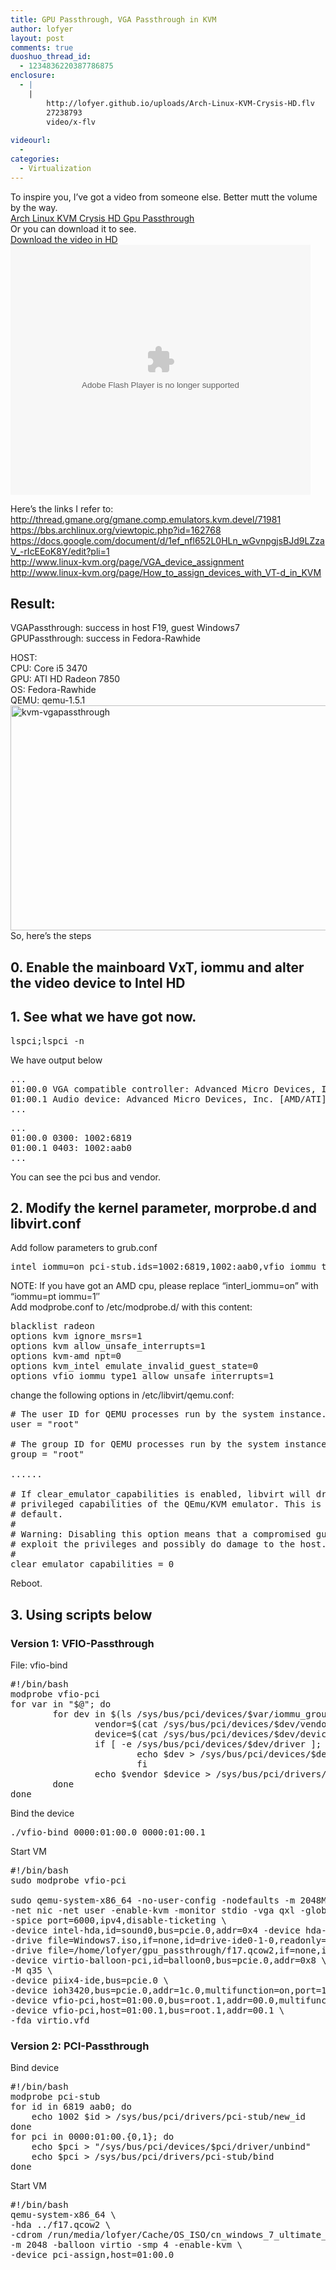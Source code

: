 ```yaml
---
title: GPU Passthrough, VGA Passthrough in KVM
author: lofyer
layout: post
comments: true
duoshuo_thread_id:
  - 1234836220387786875
enclosure:
  - |
    |
        http://lofyer.github.io/uploads/Arch-Linux-KVM-Crysis-HD.flv
        27238793
        video/x-flv
        
videourl:
  - 
categories:
  - Virtualization
---
```

To inspire you, I&#8217;ve got a video from someone else. Better mutt the volume by the way.  
<a href="http://www.youtube.com/watch?v=Qi1LdFkRzIs" title="Arch Linux KVM Crysis HD Gpu Passthrough" target="_blank">Arch Linux KVM Crysis HD Gpu Passthrough</a>  
Or you can download it to see.  
<a href="http://lofyer.github.io/uploads/Arch-Linux-KVM-Crysis-HD.flv" title="Download the video" target="_blank">Download the video in HD</a>  
<embed src="http://player.youku.com/player.php/sid/XNTg1MzUwNjY4/v.swf" allowFullScreen="true" quality="high" width="480" height="400" align="middle" allowScriptAccess="always" type="application/x-shockwave-flash">
</embed>

Here&#8217;s the links I refer to:  
<a href="http://thread.gmane.org/gmane.comp.emulators.kvm.devel/71981" title="http://thread.gmane.org/gmane.comp.emulators.kvm.devel/71981" target="_blank">http://thread.gmane.org/gmane.comp.emulators.kvm.devel/71981</a>  
<a href="https://bbs.archlinux.org/viewtopic.php?id=162768" title="https://bbs.archlinux.org/viewtopic.php?id=162768" target="_blank">https://bbs.archlinux.org/viewtopic.php?id=162768</a>  
<a href="https://docs.google.com/document/d/1ef_nfl652L0HLn_wGvnpgjsBJd9LZzaV_-rIcEEoK8Y/edit?pli=1" title="https://docs.google.com/document/d/1ef_nfl652L0HLn_wGvnpgjsBJd9LZzaV_-rIcEEoK8Y/edit?pli=1" target="_blank">https://docs.google.com/document/d/1ef_nfl652L0HLn_wGvnpgjsBJd9LZzaV_-rIcEEoK8Y/edit?pli=1</a>  
<a href="http://www.linux-kvm.org/page/VGA_device_assignment" title="http://www.linux-kvm.org/page/VGA_device_assignment" target="_blank">http://www.linux-kvm.org/page/VGA_device_assignment</a>  
<a href="http://www.linux-kvm.org/page/VGA_device_assignment" title="http://www.linux-kvm.org/page/VGA_device_assignment" target="_blank">http://www.linux-kvm.org/page/How_to_assign_devices_with_VT-d_in_KVM</a>

## Result:  
VGAPassthrough: success in host F19, guest Windows7  
GPUPassthrough: success in Fedora-Rawhide

HOST:  
CPU: Core i5 3470  
GPU: ATI HD Radeon 7850  
OS: Fedora-Rawhide  
QEMU: qemu-1.5.1  
<a href="http://blog.lofyer.org/2013/05/pass-host-gpu-to-guest-via-qemu-ncursescurses/kvm-vgapassthrough/" rel="attachment wp-att-2380"><img src="http://lofyer.github.io/uploads/kvm-vgapassthrough.png" alt="kvm-vgapassthrough" width="614" height="360" class="alignnone size-full wp-image-2380" /></a>  
So, here&#8217;s the steps

## 0. Enable the mainboard VxT, iommu and alter the video device to Intel HD

## 1. See what we have got now.

<pre>lspci;lspci -n
</pre>

We have output below

<pre>...
01:00.0 VGA compatible controller: Advanced Micro Devices, Inc. [AMD/ATI] Pitcairn PRO [Radeon HD 7850]
01:00.1 Audio device: Advanced Micro Devices, Inc. [AMD/ATI] Cape Verde/Pitcairn HDMI Audio [Radeon HD 7700/7800 Series]
...
</pre>

<pre>...
01:00.0 0300: 1002:6819
01:00.1 0403: 1002:aab0
...
</pre>

You can see the pci bus and vendor.

## 2. Modify the kernel parameter, morprobe.d and libvirt.conf

Add follow parameters to grub.conf

<pre>intel_iommu=on pci-stub.ids=1002:6819,1002:aab0,vfio_iommu_type1.allow_unsafe_interrupts=1
</pre>

NOTE: If you have got an AMD cpu, please replace &#8220;interl_iommu=on&#8221; with &#8220;iommu=pt iommu=1&#8243;  
Add modprobe.conf to /etc/modprobe.d/ with this content:

<pre>blacklist radeon
options kvm ignore_msrs=1
options kvm allow_unsafe_interrupts=1
options kvm-amd npt=0
options kvm_intel emulate_invalid_guest_state=0
options vfio_iommu_type1 allow_unsafe_interrupts=1
</pre>

change the following options in /etc/libvirt/qemu.conf:

<pre># The user ID for QEMU processes run by the system instance.
user = "root"

# The group ID for QEMU processes run by the system instance.
group = "root"

......

# If clear_emulator_capabilities is enabled, libvirt will drop all
# privileged capabilities of the QEmu/KVM emulator. This is enabled by
# default.
#
# Warning: Disabling this option means that a compromised guest can
# exploit the privileges and possibly do damage to the host.
#
clear_emulator_capabilities = 0
</pre>

Reboot.

## 3. Using scripts below

### Version 1: VFIO-Passthrough

File: vfio-bind

<pre>#!/bin/bash
modprobe vfio-pci
for var in "$@"; do
        for dev in $(ls /sys/bus/pci/devices/$var/iommu_group/devices); do
                vendor=$(cat /sys/bus/pci/devices/$dev/vendor)
                device=$(cat /sys/bus/pci/devices/$dev/device)
                if [ -e /sys/bus/pci/devices/$dev/driver ]; then
                        echo $dev > /sys/bus/pci/devices/$dev/driver/unbind
                        fi
                echo $vendor $device > /sys/bus/pci/drivers/vfio-pci/new_id
        done
done
</pre>

Bind the device

<pre>./vfio-bind 0000:01:00.0 0000:01:00.1
</pre>

Start VM

<pre>#!/bin/bash
sudo modprobe vfio-pci

sudo qemu-system-x86_64 -no-user-config -nodefaults -m 2048M -smp 4 -boot menu=on \
-net nic -net user -enable-kvm -monitor stdio -vga qxl -global qxl-vga.vram_size=67108864 \
-spice port=6000,ipv4,disable-ticketing \
-device intel-hda,id=sound0,bus=pcie.0,addr=0x4 -device hda-duplex,id=sound0-codec0,bus=sound0.0,cad=0 \
-drive file=Windows7.iso,if=none,id=drive-ide0-1-0,readonly=on,format=raw -device ide-cd,bus=ide.1,unit=0,drive=drive-ide0-1-0,id=ide0-1-0 \
-drive file=/home/lofyer/gpu_passthrough/f17.qcow2,if=none,id=drive-virtio-disk0,format=qcow2,cache=none,werror=stop,rerror=stop,aio=threads -device virtio-blk-pci,scsi=off,bus=pcie.0,addr=0x7,drive=drive-virtio-disk0,id=virtio-disk0,bootindex=1 \
-device virtio-balloon-pci,id=balloon0,bus=pcie.0,addr=0x8 \
-M q35 \
-device piix4-ide,bus=pcie.0 \
-device ioh3420,bus=pcie.0,addr=1c.0,multifunction=on,port=1,chassis=1,id=root.1 \
-device vfio-pci,host=01:00.0,bus=root.1,addr=00.0,multifunction=on,x-vga=on \
-device vfio-pci,host=01:00.1,bus=root.1,addr=00.1 \
-fda virtio.vfd
</pre>

### Version 2: PCI-Passthrough

Bind device

<pre>#!/bin/bash
modprobe pci-stub
for id in 6819 aab0; do
    echo 1002 $id > /sys/bus/pci/drivers/pci-stub/new_id
done
for pci in 0000:01:00.{0,1}; do
    echo $pci > "/sys/bus/pci/devices/$pci/driver/unbind"
    echo $pci > /sys/bus/pci/drivers/pci-stub/bind
done
</pre>

Start VM

<pre>#!/bin/bash
qemu-system-x86_64 \
-hda ../f17.qcow2 \
-cdrom /run/media/lofyer/Cache/OS_ISO/cn_windows_7_ultimate_with_sp1_x64_dvd_u_677408.iso \
-m 2048 -balloon virtio -smp 4 -enable-kvm \
-device pci-assign,host=01:00.0
</pre>
